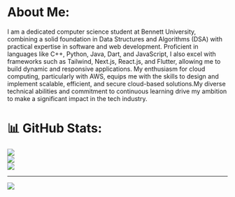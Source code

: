# About Me:
I am a dedicated computer science student at Bennett University, combining a solid foundation in Data Structures and Algorithms (DSA) with practical expertise in software and web development. Proficient in languages like C++, Python, Java, Dart, and JavaScript, I also excel with frameworks such as Tailwind, Next.js, React.js, and Flutter, allowing me to build dynamic and responsive applications. My enthusiasm for cloud computing, particularly with AWS, equips me with the skills to design and implement scalable, efficient, and secure cloud-based solutions.My diverse technical abilities and commitment to continuous learning drive my ambition to make a significant impact in the tech industry.

# 📊 GitHub Stats:
![](https://github-readme-stats.vercel.app/api?username=akshit2941&theme=gruvbox&hide_border=false&include_all_commits=true&count_private=true)<br/>
![](https://github-readme-streak-stats.herokuapp.com/?user=akshit2941&theme=gruvbox&hide_border=false)<br/>
![](https://github-readme-stats.vercel.app/api/top-langs/?username=akshit2941&theme=gruvbox&hide_border=false&include_all_commits=true&count_private=true&layout=compact)

---
[![](https://visitcount.itsvg.in/api?id=akshit2941&icon=7&color=12)](https://visitcount.itsvg.in)

<!-- Proudly created with GPRM ( https://gprm.itsvg.in ) -->
